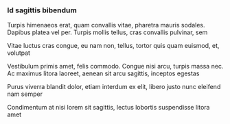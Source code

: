### Id sagittis bibendum

Turpis himenaeos erat, quam convallis vitae, pharetra mauris sodales. Dapibus platea vel per. Turpis mollis tellus, cras convallis pulvinar, sem

Vitae luctus cras congue, eu nam non, tellus, tortor quis quam euismod, et, volutpat

Vestibulum primis amet, felis commodo. Congue nisi arcu, turpis massa nec. Ac maximus litora laoreet, aenean sit arcu sagittis, inceptos egestas

Purus viverra blandit dolor, etiam interdum ex elit, libero justo nunc eleifend nam semper

Condimentum at nisi lorem sit sagittis, lectus lobortis suspendisse litora amet


